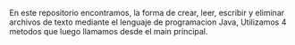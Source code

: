 En este repositorio encontramos, la forma de crear, leer, escribir y eliminar archivos de texto mediante el lenguaje de programacion Java,
Utilizamos 4 metodos que luego llamamos desde el main principal.
